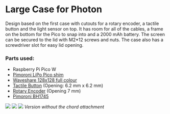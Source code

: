 
# Large Case for Photon

Design based on the first case with cutouts for a rotary encoder, a tactile button and the light sensor on top. It has room for all of the cables, a frame on the bottom for the Pico to snap into and a 2000 mAh battery. The screen can be secured to the lid with M2*12 screws and nuts. The case also has a screwdriver slot for easy lid opening. 


### Parts used:

- Raspberry Pi Pico W
- [Pimoroni LiPo Pico shim](https://shop.pimoroni.com/products/pico-lipo-shim?variant=32369543086163)
- [Waveshare 128x128 full colour](https://www.amazon.de/-/en/gp/product/B07DB5YFGW/ref=ppx_yo_dt_b_asin_title_o08_s00?ie=UTF8&psc=1)
- [Tactile Button](https://www.amazon.de/-/en/gp/product/B07XWYHPZH/ref=ppx_yo_dt_b_search_asin_title?ie=UTF8&psc=1) (Opening: 6.2 mm x 6.2 mm)
- [Rotary Encoder](https://www.amazon.de/-/en/gp/product/B07SV5HHM5/ref=ppx_yo_dt_b_search_asin_title?ie=UTF8&psc=1) (Opening 7 mm)
- [Pimoroni BH1745](https://shop.pimoroni.com/products/bh1745-luminance-and-colour-sensor-breakout?variant=12767599755347)


![](https://i.imgur.com/Gn4vHue.png)
![](https://i.imgur.com/XspWYk0.png)
![](https://i.imgur.com/oexitp4.jpg)
*Version without the chord attachment*